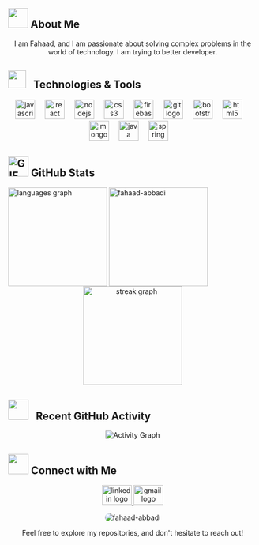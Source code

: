 ## <img src="https://media.giphy.com/media/qgQUggAC3Pfv687qPC/giphy.gif" height=40px> About Me

<div align="center">
  <p>I am Fahaad, and I am passionate about solving complex problems in the world of technology. I am trying to better developer.</p> 
</div>

## <img src = "https://github-production-user-asset-6210df.s3.amazonaws.com/73993775/285126925-0b3a8bfe-ddfb-4c7f-93db-3517b0b6fe69.gif" width = 36px>&nbsp;&nbsp; Technologies & Tools
<div align="center">
  <img src="https://cdn.jsdelivr.net/gh/devicons/devicon/icons/javascript/javascript-original.svg" height="40" alt="javascript logo"  />
  <img width="12" />
  <img src="https://cdn.jsdelivr.net/gh/devicons/devicon/icons/react/react-original.svg" height="40" alt="react logo"  />
  <img width="12" />
  <img src="https://cdn.jsdelivr.net/gh/devicons/devicon/icons/nodejs/nodejs-original.svg" height="40" alt="nodejs logo"  />
  <img width="12" />
  <img src="https://cdn.jsdelivr.net/gh/devicons/devicon/icons/css3/css3-original.svg" height="40" alt="css3 logo"  />
  <img width="12" />
  <img src="https://cdn.jsdelivr.net/gh/devicons/devicon/icons/firebase/firebase-plain.svg" height="40" alt="firebase logo"  />
  <img width="12" />
  <img src="https://cdn.jsdelivr.net/gh/devicons/devicon/icons/git/git-original.svg" height="40" alt="git logo"  />
  <img width="12" />
  <img src="https://cdn.jsdelivr.net/gh/devicons/devicon/icons/bootstrap/bootstrap-original.svg" height="40" alt="bootstrap logo"  />
  <img width="12" />
  <img src="https://cdn.jsdelivr.net/gh/devicons/devicon/icons/html5/html5-original.svg" height="40" alt="html5 logo"  />
  <img width="12" />
  <img src="https://cdn.jsdelivr.net/gh/devicons/devicon/icons/mongodb/mongodb-original.svg" height="40" alt="mongodb logo"  />
  <img width="12" />
  <img src="https://cdn.jsdelivr.net/gh/devicons/devicon/icons/java/java-original.svg" height="40" alt="java logo"/>
  <img width="12" />
  <img src="https://cdn.jsdelivr.net/gh/devicons/devicon/icons/spring/spring-original.svg" height="40" alt="spring logo"  />
  <img width="12" />
  <br>
</div>

## <img src="https://media.giphy.com/media/JrXas5ecb4FkwbFpIE/giphy.gif" height="41" alt="GIF"> GitHub Stats
<div display="flex" justify-content="center">
  <img src="https://github-readme-stats.vercel.app/api/top-langs?username=fahaad-abbadi&locale=en&hide_title=false&layout=compact&card_width=320&langs_count=5&theme=tokyonight&hide_border=true&border_radius=10" align="center" height="200" alt="languages graph" />
  <img src="https://github-readme-stats.vercel.app/api?username=fahaad-abbadi&show_icons=true&theme=tokyonight&hide_title=false&card_width=320&langs_count=5&hide_border=true&border_radius=10" alt="fahaad-abbadi" align="center" height="200" />
</div>

<div align="center">
  <img src="https://streak-stats.demolab.com?user=fahaad-abbadi&locale=en&mode=daily&theme=tokyonight&hide_border=true&border_radius=10&layout=compact&card_width=1000" height="200" alt="streak graph" align="center"/>
</div>

## <img src = "https://media.giphy.com/media/ww9Z3l8wl4szKyRIro/giphy.gif" height = 41px>&nbsp;&nbsp; Recent GitHub Activity
<p align = "center"> <img src = "https://github-readme-activity-graph.vercel.app/graph?username=fahaad-abbadi&theme=tokyo-night&area=true&radius=14&hide_border=true&height=350&point=38BDAE&title_color=38BDAE" alt = "Activity Graph") </p>

## <img src="https://media1.tenor.com/m/8QmnopMNjrwAAAAC/chat.gif" height=41px> Connect with Me
<div align="center">
  <a href="https://linkedin.com/in/fahaad-abbadi" target="_blank">
    <img src="https://raw.githubusercontent.com/maurodesouza/profile-readme-generator/master/src/assets/icons/social/linkedin/default.svg" width="60" height="40" alt="linkedin logo"  />
  </a>
  <a href="mailto:al.fahaadabbadi@gmail.com" target="_blank">
    <img src="https://raw.githubusercontent.com/maurodesouza/profile-readme-generator/master/src/assets/icons/social/gmail/default.svg" width="60" height="40" alt="gmail logo"  />
  </a>
</div>

<p align="center">
  <img
    src="https://komarev.com/ghpvc/?username=fahaad-abbadi&label=Profile%20views&color=70a5fd&style=for-the-badge"
    alt="fahaad-abbadi"
    style="border-radius: 10px; outline: none;"
  />
</p>


<div align="center">
  <p>Feel free to explore my repositories, and don't hesitate to reach out! </p>
</div>

